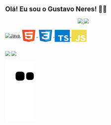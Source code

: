 ## Olá! Eu sou o Gustavo Neres! 👨‍💻

<div align="center">
  <a href="https://github.com/ntfgustavo">
  <img height="180em" src="https://github-readme-stats.vercel.app/api?username=ntfgustavo&show_icons=true&theme=dracula&include_all_commits=true&count_private=true"/>
  <img height="180em" src="https://github-readme-stats.vercel.app/api/top-langs/?username=ntfgustavo&layout=compact&langs_count=16&theme=dracula"/>
</div>

<div style="display: inline_block"><br>
  <img align="center" alt="Java" height="60" width="70" src="https://cdn.jsdelivr.net/gh/devicons/devicon/icons/java/java-original-wordmark.svg" />
  <img align="center" alt="HTML" height="40" width="50" src="https://raw.githubusercontent.com/devicons/devicon/master/icons/html5/html5-original.svg">
  <img align="center" alt="CSS" height="40" width="50" src="https://raw.githubusercontent.com/devicons/devicon/master/icons/css3/css3-original.svg">
  <img align="center" alt="Js" height="40" width="50" src="https://raw.githubusercontent.com/devicons/devicon/master/icons/typescript/typescript-plain.svg"> 
  <img align="center" alt="Js" height="40" width="50" src="https://raw.githubusercontent.com/devicons/devicon/master/icons/javascript/javascript-plain.svg"> 
</div>
  
  ##
  
  <div>
    <a href="https://www.linkedin.com/in/gustavontf/" target="_blank"><img src="https://img.shields.io/badge/-LinkedIn-%230077B5?style=for-the-badge&logo=linkedin&logoColor=white" target="_blank"></a>
    <a href = "ntfgustavo@gmail.com"><img src="https://img.shields.io/badge/Gmail-D14836?style=for-the-badge&logo=gmail&logoColor=white" target="_blank"></a>
  
  <!-- ![snake gif](https://github.com/MarcosRibeiroJ/MarcosRibeiroJ/blob/output/github-contribution-grid-snake.svg) -->
  ![Snake animation](https://github.com/ntfgustavo/ntfgustavo/blob/output/github-contribution-grid-snake.svg)
</div>
  
  
